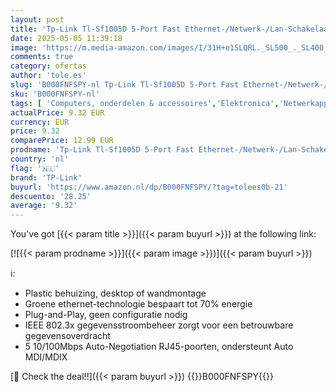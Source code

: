 ```yaml
---
layout: post
title: 'Tp-Link Tl-Sf1005D 5-Port Fast Ethernet-/Netwerk-/Lan-Schakelaar  10/100 Mbit/S  Automatische Snelheids- En Duplexaanpassing  Plug-And-Play  Auto Mdi/Mdix  Zonder Ventilator  Wit'
date: 2025-05-05 11:39:18
image: 'https://m.media-amazon.com/images/I/31H+e1SLQRL._SL500_._SL400_.jpg'
comments: true
category: ofertas
author: 'tole.es'
slug: 'B000FNFSPY-nl Tp-Link Tl-Sf1005D 5-Port Fast Ethernet-/Netwerk-/Lan-...'
sku: 'B000FNFSPY-nl'
tags: [ 'Computers, onderdelen & accessoires','Elektronica','Netwerkapparaten','Netwerkswitches','tp-link','🇳🇱', ]
actualPrice: 9.32 EUR
currency: EUR
price: 9.32
comparePrice: 12.99 EUR
prodname: 'Tp-Link Tl-Sf1005D 5-Port Fast Ethernet-/Netwerk-/Lan-Schakelaar  10/100 Mbit/S  Automatische Snelheids- En Duplexaanpassing  Plug-And-Play  Auto Mdi/Mdix  Zonder Ventilator  Wit'
country: 'nl'
flag: '🇳🇱'
brand: 'TP-Link'
buyurl: 'https://www.amazon.nl/dp/B000FNFSPY/?tag=tolees0b-21'
descuento: '28.25'
average: '9.32'
---
```


You've got [{{< param title >}}]({{< param buyurl >}}) at the following link:

[![{{< param prodname >}}]({{< param image >}})]({{< param buyurl >}})

ℹ️:

- Plastic behuizing, desktop of wandmontage
- Groene ethernet-technologie bespaart tot 70% energie
- Plug-and-Play, geen configuratie nodig
- IEEE 802.3x gegevensstroombeheer zorgt voor een betrouwbare gegevensoverdracht
- 5 10/100Mbps Auto-Negotiation RJ45-poorten, ondersteunt Auto MDI/MDIX

[🛒 Check the deal!!]({{< param buyurl >}})
{{<world>}}B000FNFSPY{{</world>}}
